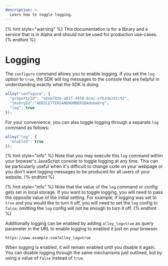 ```yaml
---
description: >-
  Learn how to toggle logging.
---
```


{% hint style="warning" %}
This documentation is for a library and a service that is in Alpha and should not be used for production use-cases. 
{% endhint %}

# Logging

The `configure` command allows you to enable logging. If you set the `log` option to `true`, the SDK will log messages to the console that are helpful in understanding exactly what the SDK is doing.

```javascript
alloy("configure", {
  "propertyId": "ebebf826-a01f-4458-8cec-ef61de241c93",
  "imsOrgId":"ADB3LETTERSANDNUMBERS@AdobeOrg",
  "log": true
});
```

For your convenience, you can also toggle logging through a separate `log` command as follows:

```javascript
alloy("log", {
  "enabled": true
});
```

{% hint style="info" %}
Note that you may execute this `log` command within your browser's JavaScript console to toggle logging at any time. This can be particularly useful when it's difficult to change code on your webpage or you don't want logging messages to be produced for all users of your website.
{% endhint %}

{% hint style="info" %}
Note that the value of the `log` command or config gets set in local storage. If you want to toggle logging, you will need to pass the opposite value of the initial setting. For example, if logging was set to `true` and you would like to turn it off, you will need to set the `log` config to `false`; omitting the `log` config will not be enough to turn it off.
{% endhint %}

Additionally logging can be enabled by adding `alloy_log=true` as query parameter in the URL to enable logging to enabled it just on your browser.

```http
https://www.example.com?alloy_log=true
```

When logging is enabled, it will remain enabled until you disable it again. You can disable logging through the same mechanisms just outlined, but by using a value of `false` instead of `true`.
